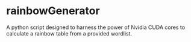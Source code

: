 # rainbowGenerator
A python script designed to harness the power of Nvidia CUDA cores to calculate a rainbow table from a provided wordlist.
